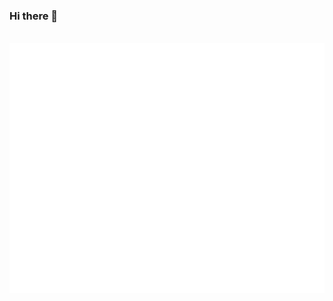 ### Hi there 👋
<div align="center">
	<br>
	<a href="https://github.com/Little-Groundhog?type=source">
		<img src="Image.svg" width="800" height="400">
	</a>
	<br>
</div>
<!--
**MaximeBelcour/MaximeBelcour** is a ✨ _special_ ✨ repository because its `README.md` (this file) appears on your GitHub profile.

Here are some ideas to get you started:

- 🔭 I’m currently working on ...
- 🌱 I’m currently learning ...
- 👯 I’m looking to collaborate on ...
- 🤔 I’m looking for help with ...
- 💬 Ask me about ...
- 📫 How to reach me: ...
- 😄 Pronouns: ...
- ⚡ Fun fact: ...
-->
